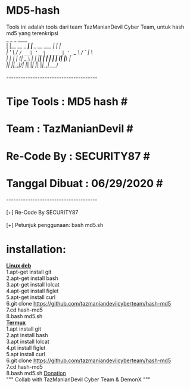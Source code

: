 # MD5-hash
Tools ini adalah tools dari team TazManianDevil Cyber Team, untuk hash md5 yang terenkripsi<br>
_               _                         _ ____  <br>
| |__   __ _ ___| |__        _ __ ___   __| | ___| <br>
| '_ \ / _` / __| '_ \ _____| '_ ` _ \ / _` |___ \ <br>
| | | | (_| \__ \ | | |_____| | | | | | (_| |___) |<br>
|_| |_|\__,_|___/_| |_|     |_| |_| |_|\__,_|____/ <br>
                                                   <br>
 --------------------------------------<br>
 #  Tipe Tools      : MD5 hash        #<br>
 #  Team            : TazManianDevil  #<br>
 #  Re-Code By      : SECURITY87      #<br>
 #  Tanggal Dibuat  : 06/29/2020      #<br>
 --------------------------------------<br>
<br>
[+] Re-Code By SECURITY87<br>
<br>
[+] Petunjuk penggunaan: bash md5.sh<br>

# installation:
<b><u>Linux deb</b></u><br>
    1.apt-get install git<br>
    2.apt-get install bash<br>
    3.apt-get install lolcat<br>
    4.apt-get install figlet<br>
    5.apt-get install curl<br>
    6.git clone https://github.com/tazmaniandevilcyberteam/hash-md5 <br>
    7.cd hash-md5<br>
    8.bash md5.sh <br>
<b><u>Termux</b></u><br>
    1.apt install git <br>
    2.apt install bash<br>
    3.apt install lolcat<br>
    4.pt install figlet<br>
    5.apt install curl<br>
    6.git clone https://github.com/tazmaniandevilcyberteam/hash-md5<br>
    7.cd hash-md5<br>
    8.bash md5.sh
<a href="https://saweria.co/security87">Donation</a>   
"""
Collab with TazManianDevil Cyber Team
& DemonX
"""
    
